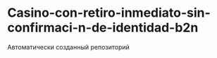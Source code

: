 # Casino-con-retiro-inmediato-sin-confirmaci-n-de-identidad-b2n
Автоматически созданный репозиторий
